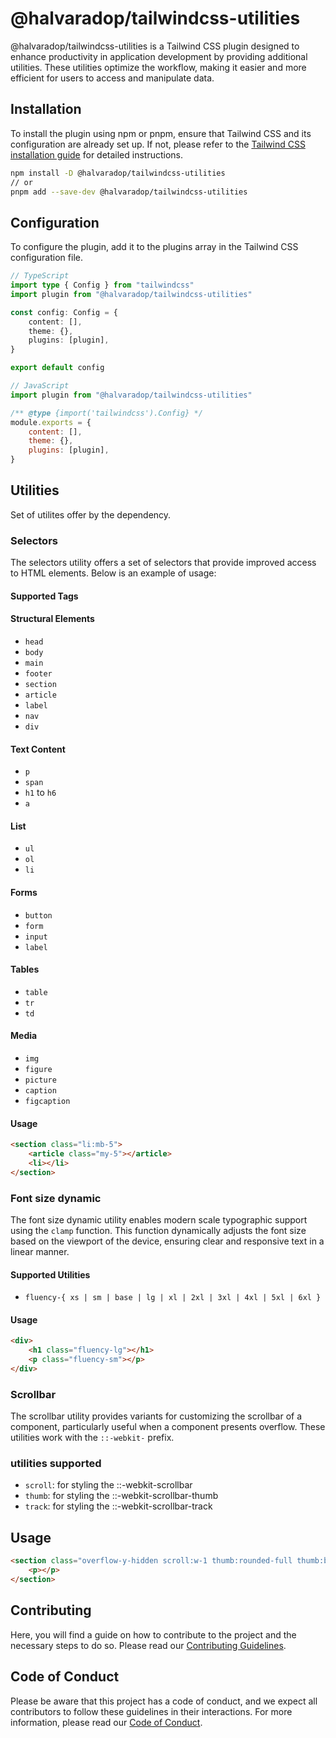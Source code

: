 # @halvaradop/tailwindcss-utilities

@halvaradop/tailwindcss-utilities is a Tailwind CSS plugin designed to enhance productivity in application development by providing additional utilities. These utilities optimize the workflow, making it easier and more efficient for users to access and manipulate data.

## Installation

To install the plugin using npm or pnpm, ensure that Tailwind CSS and its configuration are already set up. If not, please refer to the [Tailwind CSS installation guide](https://tailwindcss.com/docs/installation) for detailed instructions.

```bash
npm install -D @halvaradop/tailwindcss-utilities
// or
pnpm add --save-dev @halvaradop/tailwindcss-utilities
```

## Configuration

To configure the plugin, add it to the plugins array in the Tailwind CSS configuration file.

```ts
// TypeScript
import type { Config } from "tailwindcss"
import plugin from "@halvaradop/tailwindcss-utilities"

const config: Config = {
    content: [],
    theme: {},
    plugins: [plugin],
}

export default config
```

```js
// JavaScript
import plugin from "@halvaradop/tailwindcss-utilities"

/** @type {import('tailwindcss').Config} */
module.exports = {
    content: [],
    theme: {},
    plugins: [plugin],
}
```

## Utilities

Set of utilites offer by the dependency.

### Selectors

The selectors utility offers a set of selectors that provide improved access to HTML elements. Below is an example of usage:

#### Supported Tags

#### Structural Elements

-   `head`
-   `body`
-   `main`
-   `footer`
-   `section`
-   `article`
-   `label`
-   `nav`
-   `div`

#### Text Content

-   `p`
-   `span`
-   `h1` to `h6`
-   `a`

#### List

-   `ul`
-   `ol`
-   `li`

#### Forms

-   `button`
-   `form`
-   `input`
-   `label`

#### Tables

-   `table`
-   `tr`
-   `td`

#### Media

-   `img`
-   `figure`
-   `picture`
-   `caption`
-   `figcaption`

#### Usage

```html
<section class="li:mb-5">
    <article class="my-5"></article>
    <li></li>
</section>
```

### Font size dynamic

The font size dynamic utility enables modern scale typographic support using the `clamp` function. This function dynamically adjusts the font size based on the viewport of the device, ensuring clear and responsive text in a linear manner.

#### Supported Utilities

-   `fluency-{ xs | sm | base | lg | xl | 2xl | 3xl | 4xl | 5xl | 6xl }`

#### Usage

```html
<div>
    <h1 class="fluency-lg"></h1>
    <p class="fluency-sm"></p>
</div>
```

### Scrollbar

The scrollbar utility provides variants for customizing the scrollbar of a component, particularly useful when a component presents overflow. These utilities work with the `::-webkit-` prefix.

### utilities supported

-   `scroll`: for styling the ::-webkit-scrollbar
-   `thumb`: for styling the ::-webkit-scrollbar-thumb
-   `track`: for styling the ::-webkit-scrollbar-track

## Usage

```html
<section class="overflow-y-hidden scroll:w-1 thumb:rounded-full thumb:bg-slate-400 track:my-1">
    <p></p>
</section>
```

## Contributing

Here, you will find a guide on how to contribute to the project and the necessary steps to do so. Please read our [Contributing Guidelines](https://github.com/halvaradop/.github/blob/master/.github/CONTRIBUTING.md).

## Code of Conduct

Please be aware that this project has a code of conduct, and we expect all contributors to follow these guidelines in their interactions. For more information, please read our [Code of Conduct](https://github.com/halvaradop/.github/blob/master/.github/CODE_OF_CONDUCT.md).
